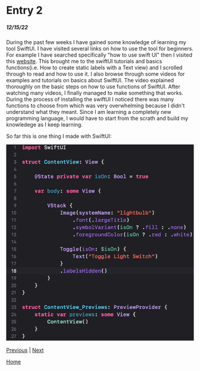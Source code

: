 # Entry 2
##### 12/15/22


During the past few weeks I have gained some knowledge of learning my tool SwiftUI. I have visited several links on how to use the tool for beginners. For example I have searched specifically "how to use swift UI" then I visited this [website](https://www.hackingwithswift.com/quick-start/swiftui). This brought me to the swiftUI tutorials and basics functions(i.e. How to create static labels with a Text view) and I scrolled through to read and how to use it. I also browse through some videos for examples and tutorials on basics about SwiftUI. The video explained thoroughly on the basic steps on how to use functions of SwiftUI. After watching many videos, I finally managed to make something that works. During the process of installing the swiftUI I noticed there was many functions to choose from which was very overwhelming because I didn't understand what they meant. Since I am learning a completely new programming language, I would have to start from the scrath and build my knowledege as I keep learning.

So far this is one thing I made with SwiftUI:

![Code](https://github.com/mukhammadlatifl1280/apcsa-freedom-project/blob/master/code.png)


[Previous](entry01.md) | [Next](entry03.md)

[Home](../README.md)
